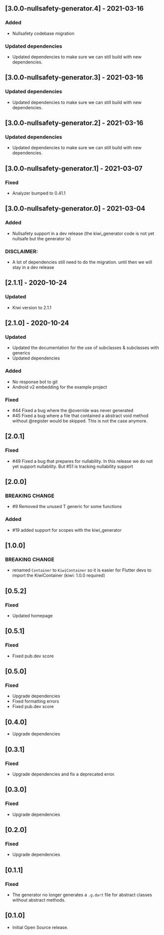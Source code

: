 ## [3.0.0-nullsafety-generator.4] - 2021-03-16
### Added
- Nullsafety codebase migration
### Updated dependencies
- Updated dependencies to make sure we can still build with new dependencies.

## [3.0.0-nullsafety-generator.3] - 2021-03-16
### Updated dependencies
- Updated dependencies to make sure we can still build with new dependencies.

## [3.0.0-nullsafety-generator.2] - 2021-03-16
### Updated dependencies
- Updated dependencies to make sure we can still build with new dependencies.

## [3.0.0-nullsafety-generator.1] - 2021-03-07
### Fixed
- Analyzer bumped to 0.41.1

## [3.0.0-nullsafety-generator.0] - 2021-03-04
### Added
- Nullsafety support in a dev release (the kiwi_generator code is not yet nullsafe but the generator is)

### DISCLAIMER:
- A lot of dependencies still need to do the migration. until then we will stay in a dev release

## [2.1.1] - 2020-10-24
### Updated
- Kiwi version to 2.1.1

## [2.1.0] - 2020-10-24
### Updated
- Updated the documentation for the use of subclasses & subclasses with generics
- Updated dependencies
### Added
- No response bot to git
- Android v2 embedding for the example project
### Fixed
- \#44 Fixed a bug where the @override was never generated
- \#45 Fixed a bug where a file that contained a abstract void method without @register would be skipped. This is not the case anymore. 

## [2.0.1]
### Fixed
- \#49 Fixed a bug that prepares for nullability. In this release we do not yet support nullability. But #51 is tracking nullability support

## [2.0.0]
### BREAKING CHANGE
- \#9 Removed the unused T generic for some functions
### Added
- \#19 added support for scopes with the kiwi_generator

## [1.0.0]
### BREAKING CHANGE
- renamed `Container` to `KiwiContainer` so it is easier for Flutter devs to import the KiwiContainer (kiwi: 1.0.0 required)

## [0.5.2]
### Fixed
- Updated homepage

## [0.5.1]
### Fixed
- Fixed pub.dev score

## [0.5.0]
### Fixed
- Upgrade dependencies
- Fixed formatting errors
- Fixed pub.dev score

## [0.4.0]
- Upgrade dependencies

## [0.3.1]
### Fixed
- Upgrade dependencies and fix a deprecated error.

## [0.3.0]
### Fixed
- Upgrade dependencies

## [0.2.0]
### Fixed
- Upgrade dependencies

## [0.1.1]
### Fixed
- The generator no longer generates a `.g.dart` file for abstract classes without abstract methods.

## [0.1.0]
- Initial Open Source release.
